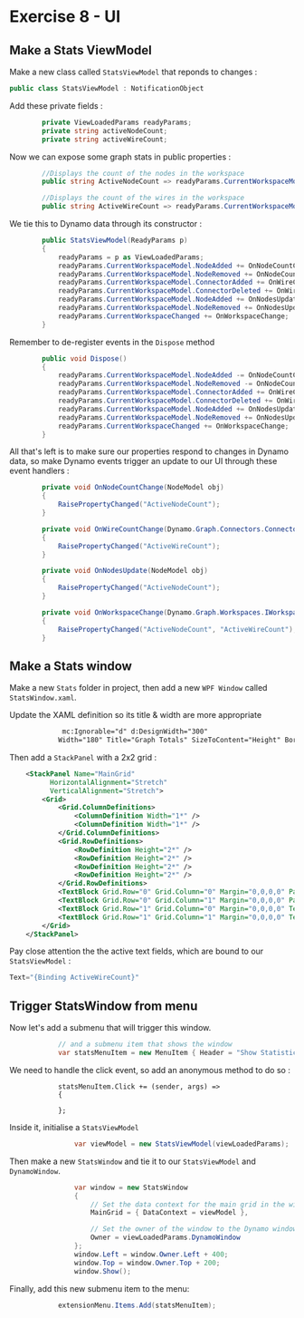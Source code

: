# Exercise 8 - UI

## Make a Stats ViewModel 

Make a new class called `StatsViewModel` that reponds to changes :
```cs
public class StatsViewModel : NotificationObject
```

Add these private fields :

```cs
        private ViewLoadedParams readyParams;
        private string activeNodeCount;
        private string activeWireCount;
```

Now we can expose some graph stats in public properties :

```cs
        //Displays the count of the nodes in the workspace
        public string ActiveNodeCount => readyParams.CurrentWorkspaceModel.Nodes.Count().ToString();

        //Displays the count of the wires in the workspace
        public string ActiveWireCount => readyParams.CurrentWorkspaceModel.Connectors.Count().ToString();
```

We tie this to Dynamo data through its constructor :

```cs
        public StatsViewModel(ReadyParams p)
        {
            readyParams = p as ViewLoadedParams;
            readyParams.CurrentWorkspaceModel.NodeAdded += OnNodeCountChange;
            readyParams.CurrentWorkspaceModel.NodeRemoved += OnNodeCountChange;
            readyParams.CurrentWorkspaceModel.ConnectorAdded += OnWireCountChange;
            readyParams.CurrentWorkspaceModel.ConnectorDeleted += OnWireCountChange;
            readyParams.CurrentWorkspaceModel.NodeAdded += OnNodesUpdate;
            readyParams.CurrentWorkspaceModel.NodeRemoved += OnNodesUpdate;
            readyParams.CurrentWorkspaceChanged += OnWorkspaceChange;
        }
```

Remember to de-register events in the `Dispose` method

```cs
        public void Dispose()
        {
            readyParams.CurrentWorkspaceModel.NodeAdded -= OnNodeCountChange;
            readyParams.CurrentWorkspaceModel.NodeRemoved -= OnNodeCountChange;
            readyParams.CurrentWorkspaceModel.ConnectorAdded += OnWireCountChange;
            readyParams.CurrentWorkspaceModel.ConnectorDeleted += OnWireCountChange;
            readyParams.CurrentWorkspaceModel.NodeAdded += OnNodesUpdate;
            readyParams.CurrentWorkspaceModel.NodeRemoved += OnNodesUpdate;
            readyParams.CurrentWorkspaceChanged += OnWorkspaceChange;
        }
```

All that's left is to make sure our properties respond to changes in Dynamo data, so make Dynamo events trigger an update to our UI through these event handlers :

```cs
        private void OnNodeCountChange(NodeModel obj)
        {
            RaisePropertyChanged("ActiveNodeCount");
        }

        private void OnWireCountChange(Dynamo.Graph.Connectors.ConnectorModel obj)
        {
            RaisePropertyChanged("ActiveWireCount");
        }

        private void OnNodesUpdate(NodeModel obj)
        {
            RaisePropertyChanged("ActiveNodeCount");
        }

        private void OnWorkspaceChange(Dynamo.Graph.Workspaces.IWorkspaceModel obj)
        {
            RaisePropertyChanged("ActiveNodeCount", "ActiveWireCount");
        }
```

## Make a Stats window

Make a new `Stats` folder in project, then add a new `WPF Window` called `StatsWindow.xaml`.

Update the XAML definition so its title & width are more appropriate
```xml
             mc:Ignorable="d" d:DesignWidth="300"
            Width="180" Title="Graph Totals" SizeToContent="Height" BorderThickness="0" Background="White">
```

Then add a `StackPanel` with a 2x2 grid :

```xml
    <StackPanel Name="MainGrid" 
          HorizontalAlignment="Stretch"
          VerticalAlignment="Stretch">
        <Grid>
            <Grid.ColumnDefinitions>
                <ColumnDefinition Width="1*" />
                <ColumnDefinition Width="1*" />
            </Grid.ColumnDefinitions>
            <Grid.RowDefinitions>
                <RowDefinition Height="2*" />
                <RowDefinition Height="2*" />
                <RowDefinition Height="2*" />
                <RowDefinition Height="2*" />
            </Grid.RowDefinitions>
            <TextBlock Grid.Row="0" Grid.Column="0" Margin="0,0,0,0" Padding="5" TextWrapping="Wrap" TextAlignment="Center" Text="Node Count" FontFamily="Arial" FontWeight="Bold" FontSize="14" Background="#8d9ca9" Foreground="#f2f3f4" VerticalAlignment="Center"/>
            <TextBlock Grid.Row="0" Grid.Column="1" Margin="0,0,0,0" Padding="5" TextWrapping="Wrap" TextAlignment="Center" Text="Connector Count" FontFamily="Arial" FontWeight="Bold" FontSize="14" Background="#8d9ca9" Foreground="#f2f3f4" VerticalAlignment="Center"/>
            <TextBlock Grid.Row="1" Grid.Column="0" Margin="0,0,0,0" Text="{Binding ActiveNodeCount}" Padding="10" TextAlignment="Center" FontFamily="Arial" FontWeight="Bold" FontSize="20"  Background="White" Foreground="#13344e"/>
            <TextBlock Grid.Row="1" Grid.Column="1" Margin="0,0,0,0" Text="{Binding ActiveWireCount}" Padding="10" TextAlignment="Center" FontFamily="Arial" FontWeight="Bold" FontSize="20" Background="White" Foreground="#13344e"/>
        </Grid>
    </StackPanel>
```

Pay close attention the the active text fields, which are bound to our `StatsViewModel` :
```cs
Text="{Binding ActiveWireCount}"
```

## Trigger StatsWindow from menu

Now let's add a submenu that will trigger this window.

```cs
            // and a submenu item that shows the window
            var statsMenuItem = new MenuItem { Header = "Show Statistics" };
```

We need to handle the click event, so add an anonymous method to do so :

```
            statsMenuItem.Click += (sender, args) =>
            {

            };
```

Inside it, initialise a `StatsViewModel`

```cs
                var viewModel = new StatsViewModel(viewLoadedParams);
```

Then make a new `StatsWindow` and tie it to our `StatsViewModel` and `DynamoWindow`.

```cs
                var window = new StatsWindow
                {
                    // Set the data context for the main grid in the window.
                    MainGrid = { DataContext = viewModel },

                    // Set the owner of the window to the Dynamo window.
                    Owner = viewLoadedParams.DynamoWindow
                };
                window.Left = window.Owner.Left + 400;
                window.Top = window.Owner.Top + 200;
                window.Show();
```

Finally, add this new submenu item to the menu:

```cs
            extensionMenu.Items.Add(statsMenuItem);
```